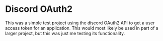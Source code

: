 # Discord OAuth2

This was a simple test project using the discord OAuth2 API to get a user access token for an application. This would most likely be used in part of a larger project, but this was just me testing its functionality.
